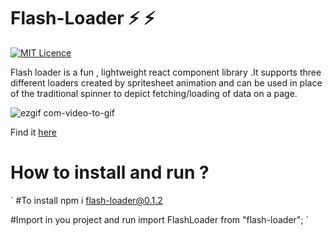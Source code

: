  # Flash-Loader ⚡️ ⚡️

[![MIT Licence](https://badges.frapsoft.com/os/mit/mit.png?v=103)](https://opensource.org/licenses/mit-license.php)

Flash loader is a fun , lightweight react component library .It supports three different loaders created by spritesheet animation and can be used in place of the traditional spinner to depict fetching/loading of data on a page.

![ezgif com-video-to-gif](https://user-images.githubusercontent.com/20151526/52904692-8ebef900-3255-11e9-83e4-f28d9d5dea6e.gif)

Find it [here](https://www.npmjs.com/package/flash-loader)

# How to install and run ?
`
#To install
npm i flash-loader@0.1.2

#Import in you project and run
import FlashLoader from "flash-loader";
`
